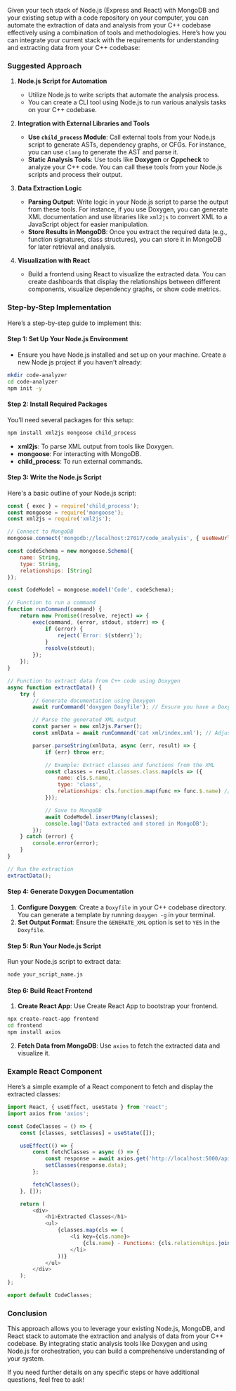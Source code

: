 Given your tech stack of Node.js (Express and React) with MongoDB and your existing setup with a code repository on your computer, you can automate the extraction of data and analysis from your C++ codebase effectively using a combination of tools and methodologies. Here’s how you can integrate your current stack with the requirements for understanding and extracting data from your C++ codebase:

### Suggested Approach

1. **Node.js Script for Automation**
   - Utilize Node.js to write scripts that automate the analysis process.
   - You can create a CLI tool using Node.js to run various analysis tasks on your C++ codebase.

2. **Integration with External Libraries and Tools**
   - **Use `child_process` Module**: Call external tools from your Node.js script to generate ASTs, dependency graphs, or CFGs. For instance, you can use `clang` to generate the AST and parse it.
   - **Static Analysis Tools**: Use tools like **Doxygen** or **Cppcheck** to analyze your C++ code. You can call these tools from your Node.js scripts and process their output.

3. **Data Extraction Logic**
   - **Parsing Output**: Write logic in your Node.js script to parse the output from these tools. For instance, if you use Doxygen, you can generate XML documentation and use libraries like `xml2js` to convert XML to a JavaScript object for easier manipulation.
   - **Store Results in MongoDB**: Once you extract the required data (e.g., function signatures, class structures), you can store it in MongoDB for later retrieval and analysis.

4. **Visualization with React**
   - Build a frontend using React to visualize the extracted data. You can create dashboards that display the relationships between different components, visualize dependency graphs, or show code metrics.

### Step-by-Step Implementation

Here’s a step-by-step guide to implement this:

#### Step 1: Set Up Your Node.js Environment
- Ensure you have Node.js installed and set up on your machine. Create a new Node.js project if you haven't already:

```bash
mkdir code-analyzer
cd code-analyzer
npm init -y
```

#### Step 2: Install Required Packages
You’ll need several packages for this setup:

```bash
npm install xml2js mongoose child_process
```

- **xml2js**: To parse XML output from tools like Doxygen.
- **mongoose**: For interacting with MongoDB.
- **child_process**: To run external commands.

#### Step 3: Write the Node.js Script

Here's a basic outline of your Node.js script:

```javascript
const { exec } = require('child_process');
const mongoose = require('mongoose');
const xml2js = require('xml2js');

// Connect to MongoDB
mongoose.connect('mongodb://localhost:27017/code_analysis', { useNewUrlParser: true, useUnifiedTopology: true });

const codeSchema = new mongoose.Schema({
    name: String,
    type: String,
    relationships: [String]
});

const CodeModel = mongoose.model('Code', codeSchema);

// Function to run a command
function runCommand(command) {
    return new Promise((resolve, reject) => {
        exec(command, (error, stdout, stderr) => {
            if (error) {
                reject(`Error: ${stderr}`);
            }
            resolve(stdout);
        });
    });
}

// Function to extract data from C++ code using Doxygen
async function extractData() {
    try {
        // Generate documentation using Doxygen
        await runCommand('doxygen Doxyfile'); // Ensure you have a Doxyfile configured

        // Parse the generated XML output
        const parser = new xml2js.Parser();
        const xmlData = await runCommand('cat xml/index.xml'); // Adjust path as needed

        parser.parseString(xmlData, async (err, result) => {
            if (err) throw err;

            // Example: Extract classes and functions from the XML
            const classes = result.classes.class.map(cls => ({
                name: cls.$.name,
                type: 'class',
                relationships: cls.function.map(func => func.$.name) // Extract functions as relationships
            }));

            // Save to MongoDB
            await CodeModel.insertMany(classes);
            console.log('Data extracted and stored in MongoDB');
        });
    } catch (error) {
        console.error(error);
    }
}

// Run the extraction
extractData();
```

#### Step 4: Generate Doxygen Documentation

1. **Configure Doxygen**: Create a `Doxyfile` in your C++ codebase directory. You can generate a template by running `doxygen -g` in your terminal.
2. **Set Output Format**: Ensure the `GENERATE_XML` option is set to `YES` in the `Doxyfile`.

#### Step 5: Run Your Node.js Script
Run your Node.js script to extract data:

```bash
node your_script_name.js
```

#### Step 6: Build React Frontend
1. **Create React App**: Use Create React App to bootstrap your frontend.

```bash
npx create-react-app frontend
cd frontend
npm install axios
```

2. **Fetch Data from MongoDB**: Use `axios` to fetch the extracted data and visualize it.

### Example React Component
Here’s a simple example of a React component to fetch and display the extracted classes:

```javascript
import React, { useEffect, useState } from 'react';
import axios from 'axios';

const CodeClasses = () => {
    const [classes, setClasses] = useState([]);

    useEffect(() => {
        const fetchClasses = async () => {
            const response = await axios.get('http://localhost:5000/api/classes'); // Adjust endpoint as necessary
            setClasses(response.data);
        };

        fetchClasses();
    }, []);

    return (
        <div>
            <h1>Extracted Classes</h1>
            <ul>
                {classes.map(cls => (
                    <li key={cls.name}>
                        {cls.name} - Functions: {cls.relationships.join(', ')}
                    </li>
                ))}
            </ul>
        </div>
    );
};

export default CodeClasses;
```

### Conclusion
This approach allows you to leverage your existing Node.js, MongoDB, and React stack to automate the extraction and analysis of data from your C++ codebase. By integrating static analysis tools like Doxygen and using Node.js for orchestration, you can build a comprehensive understanding of your system.

If you need further details on any specific steps or have additional questions, feel free to ask!
